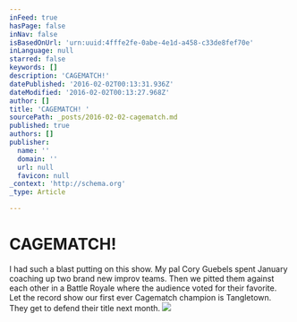 ```yaml
---
inFeed: true
hasPage: false
inNav: false
isBasedOnUrl: 'urn:uuid:4fffe2fe-0abe-4e1d-a458-c33de8fef70e'
inLanguage: null
starred: false
keywords: []
description: 'CAGEMATCH!'
datePublished: '2016-02-02T00:13:31.936Z'
dateModified: '2016-02-02T00:13:27.968Z'
author: []
title: 'CAGEMATCH! '
sourcePath: _posts/2016-02-02-cagematch.md
published: true
authors: []
publisher:
  name: ''
  domain: ''
  url: null
  favicon: null
_context: 'http://schema.org'
_type: Article

---
```

# CAGEMATCH! 

I had such a blast putting on this show. My pal Cory Guebels spent January coaching up two brand new improv teams. Then we pitted them against each other in a Battle Royale where the audience voted for their favorite.   
Let the record show our first ever Cagematch champion is Tangletown. They get to defend their title next month.
![](https://the-grid-user-content.s3-us-west-2.amazonaws.com/cc3d58ba-772a-4de9-8f12-665d72cb0002.png)